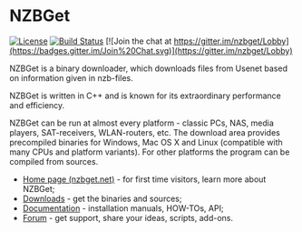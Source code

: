 # NZBGet #
[![License](https://img.shields.io/badge/license-GPL-blue.svg)](http://www.gnu.org/licenses/)
[![Build Status](https://img.shields.io/travis/nzbget/nzbget/develop.svg)](https://travis-ci.org/nzbget/nzbget)
[![Join the chat at https://gitter.im/nzbget/Lobby](https://badges.gitter.im/Join%20Chat.svg)](https://gitter.im/nzbget/Lobby)

NZBGet is a binary downloader, which downloads files from Usenet
based on information given in nzb-files. 

NZBGet is written in C++ and is known for its extraordinary performance and efficiency.

NZBGet can be run at almost every platform - classic PCs, NAS, media players, SAT-receivers, WLAN-routers, etc.
The download area provides precompiled binaries
for Windows, Mac OS X and Linux (compatible with many CPUs and platform variants). For other platforms
the program can be compiled from sources.

- [Home page (nzbget.net)](http://nzbget.net) - for first time visitors, learn more about NZBGet;
- [Downloads](http://nzbget.net/download) - get the binaries and sources;
- [Documentation](https://github.com/nzbget/nzbget/wiki) - installation manuals, HOW-TOs, API;
- [Forum](http://forum.nzbget.net) - get support, share your ideas, scripts, add-ons.

